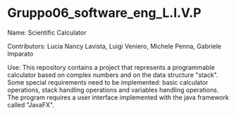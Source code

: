 # Gruppo06_software_eng_L.I.V.P

Name: 
Scientific Calculator

Contributors: 
Lucia Nancy Lavista, Luigi Veniero, Michele Penna, Gabriele Imparato

Use: 
This repository contains a project that represents a programmable calculator based on complex numbers and on the data structure "stack".
Some special requirements need to be implemented: basic calculator operations, stack handling operations and variables handling operations.
The program requires a user interface implemented with the java framework called "JavaFX".
